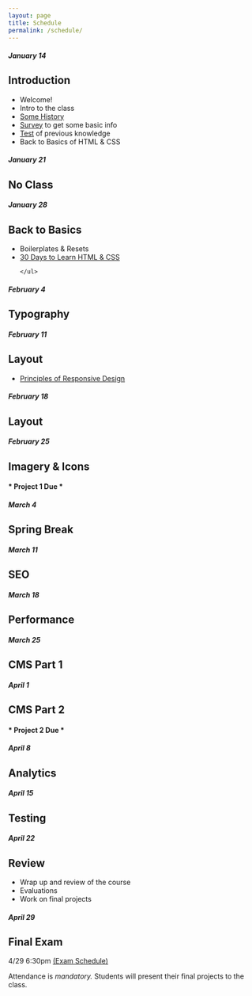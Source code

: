 ```yaml
---
layout: page
title: Schedule
permalink: /schedule/
---
```


<div class="clearfix schedule">
  <div class="onehalf">
    <h5>January 14</h5>
    <h2>Introduction</h2>
    <ul>
      <li>Welcome!</li>
      <li>Intro to the class</li>
      <li><a href="http://blog.froont.com/brief-history-of-web-design-for-designers/">Some History</a></li>
      <li><a href="http://www.surveymonkey.com/r/?sm=QO%2f00kcXms4wPjgEBjLNng%3d%3d">Survey</a> to get some basic info</li>
      <li><a href="http://www.surveymonkey.com/r/?sm=8eGX2RFVzlr8j7%2f4eRH2Lw%3d%3d">Test</a> of previous knowledge</li>
      <li>Back to Basics of HTML & CSS</li>
    </ul>
  </div>

  <div class="onehalf last disabled">
    <h5>January 21</h5>
    <h2>No Class</h2>
  </div>

  <div class="onehalf">
    <h5>January 28</h5>
    <h2>Back to Basics</h2>
    <ul>
      <li>Boilerplates & Resets</li>
      <li><a href="http://webdesign.tutsplus.com/courses/30-days-to-learn-html-css">30 Days to Learn HTML & CSS</a></li>
      
    </ul>
  </div>

  <div class="onehalf last">
    <h5>February 4</h5>
    <h2>Typography</h2>
  </div> 

  <div class="onehalf">
    <h5>February 11</h5>
    <h2>Layout</h2>
    <ul>
      <li><a href="http://blog.froont.com/9-basic-principles-of-responsive-web-design/">Principles of Responsive Design</a></li>
    </ul>
  </div>

  <div class="onehalf last">
    <h5>February 18</h5>
    <h2>Layout</h2>
  </div>

  <div class="onehalf">
    <h5>February 25</h5>
    <h2>Imagery & Icons</h2>
    <h4>* Project 1 Due *</h4>
  </div>

  <div class="onehalf disabled last">
    <h5>March 4</h5>
    <h2>Spring Break</h2>
  </div>

  <div class="onehalf">
    <h5>March 11</h5>
    <h2>SEO</h2>
  </div>

  <div class="onehalf last">
    <h5>March 18</h5>
    <h2>Performance</h2>
  </div>

  <div class="onehalf">
    <h5>March 25</h5>
    <h2>CMS Part 1</h2>
  </div>

  <div class="onehalf last">
    <h5>April 1</h5>
    <h2>CMS Part 2</h2>
    <h4>* Project 2 Due *</h4>
  </div>

  <div class="onehalf">
    <h5>April 8</h5>
    <h2>Analytics</h2>
  </div>

  <div class="onehalf last">
    <h5>April 15</h5>
    <h2>Testing</h2>
  </div>

  <div class="onehalf">
    <h5>April 22</h5>
    <h2>Review</h2>
    <ul>
      <li>Wrap up and review of the course</li>
      <li>Evaluations</li>
      <li>Work on final projects</li>
    </ul>
  </div>

  <div class="onehalf last">
    <h5>April 29</h5>
    <h2>Final Exam</h2>
    <p class="small">4/29 6:30pm <a href="http://www.loyola.edu/department/records/faculty/exam-schedule">(Exam Schedule)</a></p>
    <p>Attendance is <em>mandatory.</em> Students will present their final projects to the class.</p>
  </div>
</div>